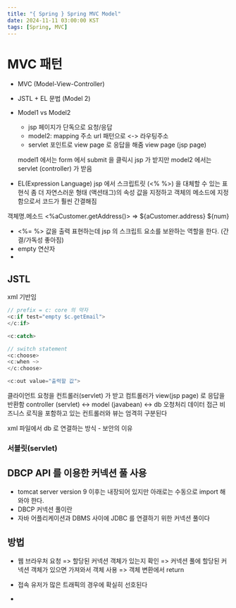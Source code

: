```yaml
---
title: "{ Spring } Spring MVC Model"
date: 2024-11-11 03:00:00 KST
tags: [Spring, MVC]
---
```


# MVC 패턴

- MVC (Model-View-Controller)

- JSTL + EL 문법 (Model 2)
- Model1 vs Model2

  - jsp 페이지가 단독으로 요청/응답
  - model2: mapping 주소 url 패턴으로 <-> 라우팅주소
  - servlet 포인트로 view page 로 응답을 해줌
    view page (jsp page)

  model1 에서는 form 에서 submit 을 클릭시 jsp 가 받지만
  model2 에서는 servlet (controller) 가 받음

- EL(Expression Language)
  jsp 에서 스크립트릿 (<% %>) 을 대체할 수 있는 표현식
  좀 더 자연스러운 형태 (액션태그)의 속성 값을 지정하고 객체의 메소드에 지정함으로서 코드가 훨씬 간결해짐

객체명.메소드
<%aCustomer.getAddress()> => ${aCustomer.address}
${num}

- <%= %> 값을 출력 표현하는데 jsp 의 스크립트 요소를 보완하는 역할을 한다. (간결/가독성 좋아짐)
- empty 연산자
-

## JSTL

xml 기반임

```java
// prefix = c: core 의 약자
<c:if test="empty $c.getEmail">
</c:if>

<c:catch>

// switch statement
<c:choose>
<c:when ~>
</c:choose>

<c:out value="출력할 값">
```

클라이언트 요청을 컨트롤러(servlet) 가 받고 컴트롤러가 view(jsp page) 로 응답을 반환함
controller (servlet) <-> model (javabean) <-> db
오청처리 데이터 접근 비즈니스 로직을 포함하고 있는 컨트롤러와 뷰는 엄격히 구분된다

xml 파일에서 db 로 연결하는 방식 - 보안의 이유

### 서블릿(servlet)



## DBCP API 를 이용한 커넥션 풀 사용

- tomcat server version 9 이후는 내장되어 있지만 아래로는 수동으로 import 해와야 한다.
- DBCP 커넥션 풀이란
- 자바 어플리케이션과 DBMS 사이에 JDBC 를 연결하기 위한 커넥션 풀이다

## 방법

- 웹 브라우처 요청 => 할당된 커넥션 객체가 있는지 확인 => 커넥션 풀에 할당된 커넥션 객체가 있으면 가져와서 객체 사용 => 객체 변환에서 return

- 접속 유저가 많은 트래픽의 경우에 확실히 선호된다
- 
